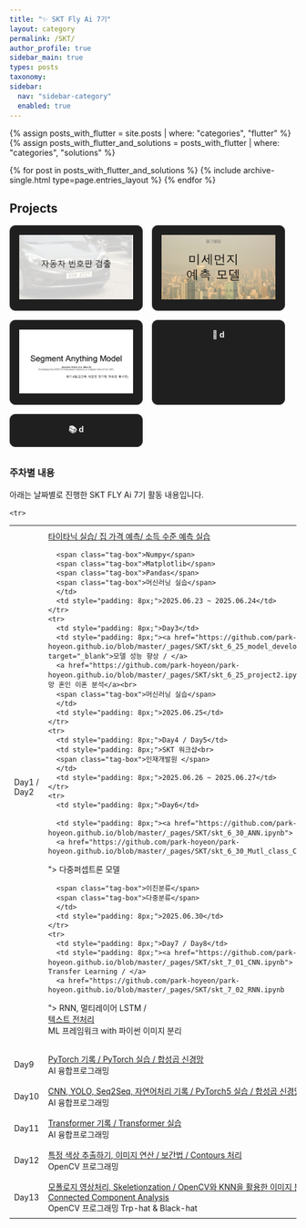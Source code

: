 ```yaml
---
title: "✨ SKT Fly Ai 7기"
layout: category
permalink: /SKT/
author_profile: true
sidebar_main: true
types: posts
taxonomy:
sidebar:
  nav: "sidebar-category"
  enabled: true
---
```


{% assign posts_with_flutter = site.posts | where: "categories", "flutter" %}
{% assign posts_with_flutter_and_solutions = posts_with_flutter | where: "categories", "solutions" %}

{% for post in posts_with_flutter_and_solutions %}
  {% include archive-single.html type=page.entries_layout %}
{% endfor %}

<style>
.project-cards {
  display: flex;
  flex-wrap: wrap;
  gap: 1rem;
  margin-bottom: 2rem;
}
.project-card {
  background-color: #1f1f1f;
  padding: 1rem;
  border-radius: 10px;
  border: 1px solid #3a3a3a;
  text-align: center;
  width: 200px;
  transition: transform 0.2s;
}
.project-card:hover {
  transform: scale(1.03);
  background-color: #2c2c2c;
}
.project-card a {
  color: #f1f1f1;
  text-decoration: none;
  font-weight: bold;
}
</style>

## Projects

<div class="project-cards">
  <div class="project-card">
    <a href="/_pages/SKT/project/car">
      <img src="/_pages/SKT/image/car/슬라이드1.PNG" >
    </a>
  </div>

  <div class="project-card">
    <a href="/_pages/SKT/project/dust">
      <img src="/_pages/SKT/image/미세먼지 예측 모델 (1).png" >
      <div></div>
    </a>
  </div>

  <div class="project-card">
    <a href="/_pages/SKT/project/sam">
      <img src="/_pages/SKT/image/sam/슬라이드1.PNG" >
      <div></div>
    </a>
  </div>




  
  <div class="project-card">
    <a href="/project/food-log">🍱 d</a>
  </div>
  <div class="project-card">
    <a href="/project/study-log">📚 d</a>
  </div>
</div>

### 주차별 내용

아래는 날짜별로 진행한 SKT FLY Ai 7기 활동 내용입니다.<br>

<table style="width: 100%; border-collapse: collapse; text-align: left; font-size: 14px;">
  <tbody>
    <tr>
      <td style="padding: 8px;">Day1 / Day2</td>
      <td style="padding: 8px;"><a href="https://github.com/park-hoyeon/park-hoyeon.github.io/blob/master/_pages/SKT/titanic.ipynb" target="_blank">타이타닉 실습/ </a>
      <a href="https://github.com/park-hoyeon/park-hoyeon.github.io/blob/master/_pages/SKT/skt_6_24_house_value.ipynb"> 집 가격 예측/ </a>
      <a href="https://github.com/park-hoyeon/park-hoyeon.github.io/blob/master/_pages/SKT/skt_6_24_소득_수준_예측_실습.ipynb"> 소득 수준 예측 실습</a><br>


      <span class="tag-box">Numpy</span>
      <span class="tag-box">Matplotlib</span>
      <span class="tag-box">Pandas</span>
      <span class="tag-box">머신러닝 실습</span>
      </td>
      <td style="padding: 8px;">2025.06.23 ~ 2025.06.24</td>
    </tr>
    <tr>
      <td style="padding: 8px;">Day3</td>
      <td style="padding: 8px;"><a href="https://github.com/park-hoyeon/park-hoyeon.github.io/blob/master/_pages/SKT/skt_6_25_model_development.ipynb" target="_blank">모델 성능 향상 / </a>
      <a href="https://github.com/park-hoyeon/park-hoyeon.github.io/blob/master/_pages/SKT/skt_6_25_project2.ipynb"> 인구 동향 출생 사망 혼인 이혼 분석</a><br>
      <span class="tag-box">머신러닝 실습</span>
      </td>
      <td style="padding: 8px;">2025.06.25</td>
    </tr>
    <tr>
      <td style="padding: 8px;">Day4 / Day5</td>
      <td style="padding: 8px;">SKT 워크샵<br>     
      <span class="tag-box">인재개발원 </span>
      </td>
      <td style="padding: 8px;">2025.06.26 ~ 2025.06.27</td>
    </tr>
    <tr>
      <td style="padding: 8px;">Day6</td>
         
      <td style="padding: 8px;"><a href="https://github.com/park-hoyeon/park-hoyeon.github.io/blob/master/_pages/SKT/skt_6_30_ANN.ipynb"> 심층 신경망 / </a>
      <a href="https://github.com/park-hoyeon/park-hoyeon.github.io/blob/master/_pages/SKT/skt_6_30_Mutl_class_Classification.ipynb
">  다중퍼셉트론 모델</a><br>
            
      <span class="tag-box">이진분류</span>
      <span class="tag-box">다중분류</span>
      </td>
      <td style="padding: 8px;">2025.06.30</td>
    </tr>
    <tr>
      <td style="padding: 8px;">Day7 / Day8</td>
      <td style="padding: 8px;"><a href="https://github.com/park-hoyeon/park-hoyeon.github.io/blob/master/_pages/SKT/skt_7_01_CNN.ipynb"> CNN - 이미지 분류, Transfer Learning / </a>
      <a href="https://github.com/park-hoyeon/park-hoyeon.github.io/blob/master/_pages/SKT/skt_7_02_RNN.ipynb
"> RNN, 멀티레이어 LSTM /  </a><br>
<a href="https://github.com/park-hoyeon/park-hoyeon.github.io/blob/master/_pages/SKT/skt_7_02_텍스트_전처리.ipynb
"> 텍스트 전처리   </a><br>
      <span class="tag-box">ML 프레임워크 with 파이썬</span>
      <span class="tag-box">이미지 분리</span>
      </td>
      <td style="padding: 8px;">2025.07.01 ~ 2025.07.02</td>
    </tr>

    
    <tr>
  <td style="padding: 8px;">Day9</td>
  <td style="padding: 8px;">
    <a href="https://jumbled-ship-7f2.notion.site/7-3-PyTorch-2256560b6e4980c09bb6e12d3b97ca1b?source=copy_link"> PyTorch 기록 / </a>
    <a href="https://github.com/park-hoyeon/park-hoyeon.github.io/blob/master/_pages/SKT/skt_7_03_pytorch_practice.ipynb"> PyTorch 실습 / </a>
    <a href="https://github.com/park-hoyeon/park-hoyeon.github.io/blob/master/_pages/SKT/skt_7_03_딥러닝"> 합성곱 신경망 </a><br>
    <span class="tag-box">AI 융합프로그래밍</span>
  </td>
  <td style="padding: 8px;">2025.07.03</td>
</tr>


<tr>
  <td style="padding: 8px;">Day10</td>
  <td style="padding: 8px;">
    <a href="https://jumbled-ship-7f2.notion.site/7-4-CNN-YOLO-Seq2Seq-2266560b6e4980338addde87f4a644f2?source=copy_link"> CNN, YOLO, Seq2Seq, 자연어처리 기록 / </a>
    <a href="https://github.com/park-hoyeon/park-hoyeon.github.io/blob/master/_pages/SKT/skt_7_04_pytorch5.ipynb"> PyTorch5 실습 / </a>
    <a href="https://github.com/park-hoyeon/park-hoyeon.github.io/blob/master/_pages/SKT/skt_7_03_딥러닝"> 합성곱 신경망 </a><br>
    <span class="tag-box">AI 융합프로그래밍</span>
  </td>
  <td style="padding: 8px;">2025.07.04</td>
</tr>

<tr>
  <td style="padding: 8px;">Day11</td>
  <td style="padding: 8px;">
    <a href="https://jumbled-ship-7f2.notion.site/7-5-Transformer-2276560b6e4980e7a245c4c410b451a9?source=copy_link"> Transformer 기록 / </a>
    <a href="https://github.com/park-hoyeon/park-hoyeon.github.io/blob/master/_pages/SKT/skt_7_05_Transformer.ipynb"> Transformer 실습  </a><br>
    <span class="tag-box">AI 융합프로그래밍</span>
  </td>
  <td style="padding: 8px;">2025.07.05</td>
</tr>

<tr>
  <td style="padding: 8px;">Day12</td>
  <td style="padding: 8px;">
    <a href="https://github.com/park-hoyeon/park-hoyeon.github.io/blob/master/_pages/SKT/skt_7_07_OpenCV.ipynb"> 특정 색상 추출하기, 이미지  연산 / </a>
    <a href="https://github.com/park-hoyeon/park-hoyeon.github.io/blob/master/_pages/SKT/skt_7_07_OpenCV2.ipynb"> 보간법 /  </a>
    <a href="https://github.com/park-hoyeon/park-hoyeon.github.io/blob/master/_pages/SKT/skt_7_07_OpenCV(3).ipynb
"> Contours 처리  </a><br>
    <span class="tag-box">OpenCV 프로그래밍</span>
  </td>
  <td style="padding: 8px;">2025.07.07</td>
</tr>


<tr>
  <td style="padding: 8px;">Day13</td>
  <td style="padding: 8px;">
    <a href="https://github.com/park-hoyeon/park-hoyeon.github.io/blob/master/_pages/SKT/skt_7_08_OpenCV.ipynb"> 모폴로지 영상처리, Skeletionzation / </a>
    <a href="https://github.com/park-hoyeon/park-hoyeon.github.io/blob/master/_pages/SKT/skt_7_08_OpenCV2.ipynb"> OpenCV와 KNN을 활용한 이미지 분류 /  </a><br>
    <a href="https://github.com/park-hoyeon/park-hoyeon.github.io/blob/master/_pages/SKT/skt_7_08_Haar_Cascade얼굴인식_연결요소분석.ipynb
"> Connected Component Analysis  </a><br>
    <span class="tag-box">OpenCV 프로그래밍</span>
    <span class="tag-box">Trp-hat & Black-hat</span>
  </td>
  <td style="padding: 8px;">2025.07.08</td>
</tr>





    
  </tbody>
</table>

<br/>

